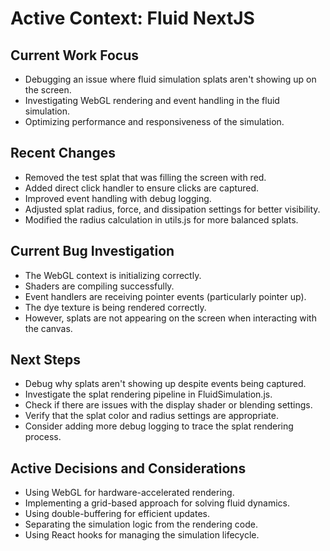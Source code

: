 # Active Context: Fluid NextJS

## Current Work Focus
- Debugging an issue where fluid simulation splats aren't showing up on the screen.
- Investigating WebGL rendering and event handling in the fluid simulation.
- Optimizing performance and responsiveness of the simulation.

## Recent Changes
- Removed the test splat that was filling the screen with red.
- Added direct click handler to ensure clicks are captured.
- Improved event handling with debug logging.
- Adjusted splat radius, force, and dissipation settings for better visibility.
- Modified the radius calculation in utils.js for more balanced splats.

## Current Bug Investigation
- The WebGL context is initializing correctly.
- Shaders are compiling successfully.
- Event handlers are receiving pointer events (particularly pointer up).
- The dye texture is being rendered correctly.
- However, splats are not appearing on the screen when interacting with the canvas.

## Next Steps
- Debug why splats aren't showing up despite events being captured.
- Investigate the splat rendering pipeline in FluidSimulation.js.
- Check if there are issues with the display shader or blending settings.
- Verify that the splat color and radius settings are appropriate.
- Consider adding more debug logging to trace the splat rendering process.

## Active Decisions and Considerations
- Using WebGL for hardware-accelerated rendering.
- Implementing a grid-based approach for solving fluid dynamics.
- Using double-buffering for efficient updates.
- Separating the simulation logic from the rendering code.
- Using React hooks for managing the simulation lifecycle.
